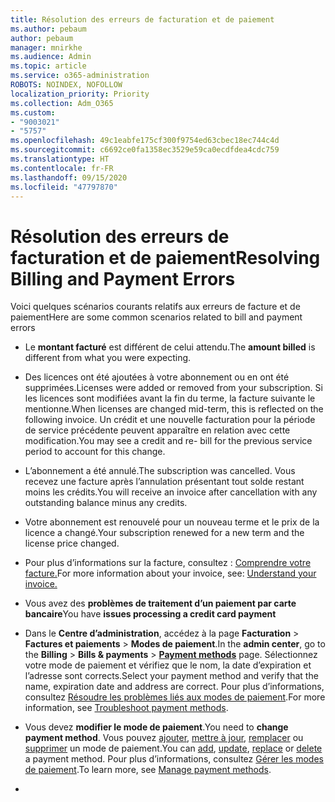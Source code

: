 ```yaml
---
title: Résolution des erreurs de facturation et de paiement
ms.author: pebaum
author: pebaum
manager: mnirkhe
ms.audience: Admin
ms.topic: article
ms.service: o365-administration
ROBOTS: NOINDEX, NOFOLLOW
localization_priority: Priority
ms.collection: Adm_O365
ms.custom:
- "9003021"
- "5757"
ms.openlocfilehash: 49c1eabfe175cf300f9754ed63cbec18ec744c4d
ms.sourcegitcommit: c6692ce0fa1358ec3529e59ca0ecdfdea4cdc759
ms.translationtype: HT
ms.contentlocale: fr-FR
ms.lasthandoff: 09/15/2020
ms.locfileid: "47797870"
---
```

# <a name="resolving-billing-and-payment-errors"></a><span data-ttu-id="11d98-102">Résolution des erreurs de facturation et de paiement</span><span class="sxs-lookup"><span data-stu-id="11d98-102">Resolving Billing and Payment Errors</span></span>

<span data-ttu-id="11d98-103">Voici quelques scénarios courants relatifs aux erreurs de facture et de paiement</span><span class="sxs-lookup"><span data-stu-id="11d98-103">Here are some common scenarios related to bill and payment errors</span></span>

- <span data-ttu-id="11d98-104">Le **montant facturé** est différent de celui attendu.</span><span class="sxs-lookup"><span data-stu-id="11d98-104">The  **amount billed** is different from what you were expecting.</span></span>
- <span data-ttu-id="11d98-105">Des licences ont été ajoutées à votre abonnement ou en ont été supprimées.</span><span class="sxs-lookup"><span data-stu-id="11d98-105">Licenses were added or removed from your subscription.</span></span> <span data-ttu-id="11d98-106">Si les licences sont modifiées avant la fin du terme, la facture suivante le mentionne.</span><span class="sxs-lookup"><span data-stu-id="11d98-106">When licenses are changed mid-term, this is reflected on the following invoice.</span></span> <span data-ttu-id="11d98-107">Un crédit et une nouvelle facturation pour la période de service précédente peuvent apparaître en relation avec cette modification.</span><span class="sxs-lookup"><span data-stu-id="11d98-107">You may see a credit and re- bill for the previous service period to account for this change.</span></span>
- <span data-ttu-id="11d98-108">L’abonnement a été annulé.</span><span class="sxs-lookup"><span data-stu-id="11d98-108">The subscription was cancelled.</span></span> <span data-ttu-id="11d98-109">Vous recevez une facture après l’annulation présentant tout solde restant moins les crédits.</span><span class="sxs-lookup"><span data-stu-id="11d98-109">You will receive an invoice after cancellation with any outstanding balance minus any credits.</span></span>
- <span data-ttu-id="11d98-110">Votre abonnement est renouvelé pour un nouveau terme et le prix de la licence a changé.</span><span class="sxs-lookup"><span data-stu-id="11d98-110">Your subscription renewed for a new term and the license price changed.</span></span>
- <span data-ttu-id="11d98-111">Pour plus d’informations sur la facture, consultez : [Comprendre votre facture.](https://docs.microsoft.com/microsoft-365/commerce/billing-and-payments/understand-your-invoice2)</span><span class="sxs-lookup"><span data-stu-id="11d98-111">For more information about your invoice, see:  [Understand your invoice.](https://docs.microsoft.com/microsoft-365/commerce/billing-and-payments/understand-your-invoice2)</span></span>
- <span data-ttu-id="11d98-112">Vous avez des **problèmes de traitement d’un paiement par carte bancaire**</span><span class="sxs-lookup"><span data-stu-id="11d98-112">You have  **issues processing a credit card payment**</span></span>
- <span data-ttu-id="11d98-113">Dans le **Centre d’administration**, accédez à la page **Facturation**  >  **Factures et paiements**  >  **Modes de paiement[](https://go.microsoft.com/fwlink/p/?linkid=2018806)**.</span><span class="sxs-lookup"><span data-stu-id="11d98-113">In the  **admin center**, go to the  **Billing**  >  **Bills & payments**  >  **[Payment methods](https://go.microsoft.com/fwlink/p/?linkid=2018806)** page.</span></span> <span data-ttu-id="11d98-114">Sélectionnez votre mode de paiement et vérifiez que le nom, la date d’expiration et l’adresse sont corrects.</span><span class="sxs-lookup"><span data-stu-id="11d98-114">Select your payment method and verify that the name, expiration date and address are correct.</span></span> <span data-ttu-id="11d98-115">Pour plus d’informations, consultez [Résoudre les problèmes liés aux modes de paiement](https://docs.microsoft.com/microsoft-365/commerce/billing-and-payments/manage-payment-methods#troubleshoot-payment-methods).</span><span class="sxs-lookup"><span data-stu-id="11d98-115">For more information, see  [Troubleshoot payment methods](https://docs.microsoft.com/microsoft-365/commerce/billing-and-payments/manage-payment-methods#troubleshoot-payment-methods).</span></span>

- <span data-ttu-id="11d98-116">Vous devez **modifier le mode de paiement**.</span><span class="sxs-lookup"><span data-stu-id="11d98-116">You need to  **change payment method**.</span></span> <span data-ttu-id="11d98-117">Vous pouvez [ajouter](https://docs.microsoft.com/microsoft-365/commerce/billing-and-payments/manage-payment-methods?view=o365-worldwide#add-a-payment-method), [mettre à jour](https://docs.microsoft.com/microsoft-365/commerce/billing-and-payments/manage-payment-methods?view=o365-worldwide#update-payment-method-details),  [remplacer](https://docs.microsoft.com/microsoft-365/commerce/billing-and-payments/manage-payment-methods?view=o365-worldwide#replace-a-payment-method) ou [supprimer](https://docs.microsoft.com/microsoft-365/commerce/billing-and-payments/manage-payment-methods?view=o365-worldwide#delete-a-payment-method) un mode de paiement.</span><span class="sxs-lookup"><span data-stu-id="11d98-117">You can [add](https://docs.microsoft.com/microsoft-365/commerce/billing-and-payments/manage-payment-methods?view=o365-worldwide#add-a-payment-method),  [update](https://docs.microsoft.com/microsoft-365/commerce/billing-and-payments/manage-payment-methods?view=o365-worldwide#update-payment-method-details),  [replace](https://docs.microsoft.com/microsoft-365/commerce/billing-and-payments/manage-payment-methods?view=o365-worldwide#replace-a-payment-method)  or  [delete](https://docs.microsoft.com/microsoft-365/commerce/billing-and-payments/manage-payment-methods?view=o365-worldwide#delete-a-payment-method)  a payment method.</span></span> <span data-ttu-id="11d98-118">Pour plus d’informations, consultez [Gérer les modes de paiement](https://docs.microsoft.com/microsoft-365/commerce/billing-and-payments/manage-payment-methods?view=o365-worldwide).</span><span class="sxs-lookup"><span data-stu-id="11d98-118">To learn more, see  [Manage payment methods](https://docs.microsoft.com/microsoft-365/commerce/billing-and-payments/manage-payment-methods?view=o365-worldwide).</span></span>
- 